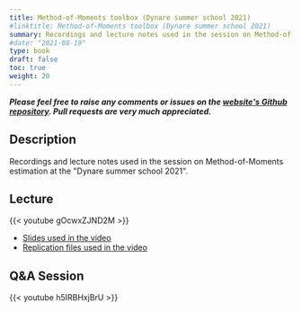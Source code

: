 ```yaml
---
title: Method-of-Moments toolbox (Dynare summer school 2021)
#linktitle: Method-of-Moments toolbox (Dynare summer school 2021)
summary: Recordings and lecture notes used in the session on Method-of-Moments estimation at the "Dynare summer school 2021".
#date: "2021-08-19"
type: book
draft: false
toc: true
weight: 20
---
```

***Please feel free to raise any comments or issues on the [website's Github repository](https://github.com/wmutschl/mutschler.eu). Pull requests are very much appreciated.***

## Description

Recordings and lecture notes used in the session on Method-of-Moments estimation at the "Dynare summer school 2021".

## Lecture

{{< youtube gOcwxZJND2M >}}

- [Slides used in the video](/files/estimation/dynare-summer-school-2021/Dynare_Method_of_Moments_presentation.pdf)
- [Replication files used in the video](/files/estimation/dynare-summer-school-2021/RBC_MoM.zip)

## Q&A Session

{{< youtube h5IRBHxjBrU >}}
